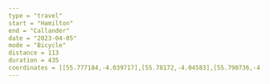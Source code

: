 ```yaml
---
type = "travel"
start = "Hamilton"
end = "Callander"
date = "2023-04-05"
mode = "Bicycle"
distance = 113  
duration = 435
coordinates = [[55.777184,-4.039717],[55.78172,-4.04583],[55.790736,-4.054695],[55.794441,-4.063693],[55.792094,-4.076616],[55.790819,-4.081424],[55.79292,-4.092734],[55.798139,-4.102177],[55.803286,-4.120566],[55.811155,-4.138836],[55.818485,-4.163935],[55.820342,-4.176835],[55.826806,-4.196129],[55.828391,-4.208291],[55.832045,-4.222416],[55.839022,-4.222218],[55.844157,-4.239516],[55.85307,-4.24598],[55.85871,-4.2489],[55.858805,-4.245447],[55.855584,-4.255459],[55.856436,-4.269961],[55.858764,-4.286934],[55.865828,-4.303249],[55.869208,-4.316031],[55.870841,-4.33134],[55.87392,-4.342346],[55.881264,-4.360661],[55.888464,-4.376232],[55.89162,-4.39163],[55.899707,-4.401027],[55.90334,-4.406679],[55.909162,-4.422565],[55.912127,-4.439894],[55.919984,-4.455579],[55.927014,-4.472327],[55.93186,-4.489215],[55.933994,-4.511946],[55.936881,-4.533377],[55.94282,-4.549385],[55.94667,-4.567911],[55.94722,-4.575457],[55.959134,-4.575525],[55.967286,-4.579939],[55.976291,-4.580575],[55.987301,-4.57524],[55.987569,-4.58209],[55.994478,-4.57317],[56.004041,-4.579273],[56.011044,-4.579821],[56.013525,-4.570795],[56.013858,-4.558634],[56.014964,-4.542681],[56.01986,-4.522646],[56.025033,-4.498583],[56.031021,-4.486083],[56.039856,-4.468836],[56.044384,-4.447788],[56.048378,-4.43142],[56.052445,-4.430476],[56.060891,-4.435609],[56.065064,-4.448214],[56.072005,-4.45064],[56.07877,-4.449901],[56.082993,-4.447123],[56.08621,-4.439171],[56.094005,-4.431861],[56.101354,-4.424944],[56.118864,-4.399714],[56.134244,-4.386563],[56.140816,-4.387806],[56.147069,-4.380656],[56.159428,-4.364885],[56.171584,-4.368862],[56.178457,-4.382537],[56.180017,-4.382066],[56.184213,-4.382263],[56.185588,-4.378989],[56.187654,-4.381885],[56.189849,-4.376304],[56.191435,-4.373966],[56.196111,-4.382315],[56.199209,-4.382513],[56.200972,-4.368532],[56.206119,-4.354107],[56.208427,-4.362569],[56.210692,-4.364835],[56.214558,-4.355632],[56.219189,-4.354569],[56.219452,-4.336585],[56.21924,-4.331258],[56.218377,-4.318668],[56.217542,-4.304322],[56.21637,-4.288501],[56.223857,-4.268518],[56.232259,-4.255933],[56.23808,-4.236565],[56.240523,-4.2184],[56.243081,-4.211274],[56.243086,-4.211279]]
---
```

